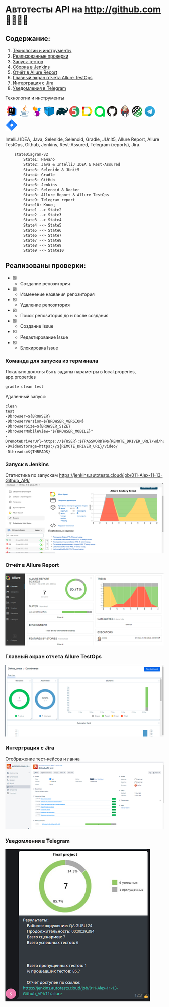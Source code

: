 # Автотесты API на http://github.com 🚀👨‍💻🚀

## Содержание:

1. [Технологии и инструменты](#технологии)
2. [Реализованные проверки](#описание)
3. [Запуск тестов](#запуск_тестов)
4. [Сборка в Jenkins](#дженкинс)
5. [Отчёт в Allure Report](#аллюр)
6. [Главный экран отчета Allure TestOps](#аллюр_тестопс)
7. [Интерграция с Jira](#джира)
8. [Уведомления в Telegram](#телеграм)

<a name="технологии"></a>
Технологии и инструменты

![Intelij_IDEA](src/test/resources/files/icons/Intelij_IDEA.png)![Java](src/test/resources/files/icons/Java.png)![Selenide](src/test/resources/files/icons/Selenide.png)![Selenoid](src/test/resources/files/icons/Selenoid.png)![Gradle](src/test/resources/files/icons/Gradle.png)![JUnit5](src/test/resources/files/icons/JUnit5.png)![Allure Report](src/test/resources/files/icons/Allure_Report.png)![AllureTestOps](src/test/resources/files/icons/AllureTestOps.png)![Github](src/test/resources/files/icons/Github.png)![Jenkins](src/test/resources/files/icons/Jenkins.png)![Rest-Assured](src/test/resources/files/icons/Rest-Assured.png)![Telegram](src/test/resources/files/icons/Telegram.png)![Jira](src/test/resources/files/icons/Jira.png)

IntelliJ IDEA, Java, Selenide, Selenoid, Gradle, JUnit5, Allure Report, Allure TestOps, Github, Jenkins, Rest-Assured,
Telegram (reports), Jira.

```mermaid        
    stateDiagram-v2
        State1: Начало
        State2: Java & IntelliJ IDEA & Rest-Assured
        State3: Selenide & JUnit5
        State4: Gradle
        State5: GitHub
        State6: Jenkins
        State7: Selenoid & Docker
        State8: Allure Report & Allure TestOps
        State9: Telegram report
        State10: Конец
        State1 --> State2
        State2 --> State3
        State3 --> State4
        State4 --> State5
        State5 --> State6
        State6 --> State7
        State7 --> State8
        State8 --> State9
        State9 --> State10
```

<a name="описание"></a>
## Реализованы проверки:
- [X] - Создание репозитория
- [X] - Изменение названия репозитория
- [X] - Удаление репозитория
- [X] - Поиск репозитория до и после создания
- [X] - Создание Issue
- [X] - Редактирование Issue
- [X] - Блокировка Issue

<a name="запуск_тестов"></a>
### Команда для запуска из терминала
Локально должны быть заданы параметры в local.properies, app.properties
```
gradle clean test
```
Удаленный запуск:
```
clean
test
-Dbrowser=${BROWSER}
-DbrowserVersion=${BROWSER_VERSION}
-DbrowserSize=${BROWSER_SIZE}
-DbrowserMobileView="${BROWSER_MOBILE}"
-DremoteDriverUrl=https://${USER}:${PASSWORD}@${REMOTE_DRIVER_URL}/wd/hub/
-DvideoStorage=https://${REMOTE_DRIVER_URL}/video/
-Dthreads=${THREADS}
```
<a name="дженкинс"></a>
### Запуск в Jenkins
Статистика по запускам
https://jenkins.autotests.cloud/job/011-Alex-11-13-Github_API/
![Jenkins](src/test/resources/files/Jenkins_1.png)

<a name="аллюр"></a>
### Отчёт в Allure Report
![Allure](src/test/resources/files/AllureReport.png)

<a name="аллюр_тестопс"></a>
### Главный экран отчета Allure TestOps
![Allure](src/test/resources/files/AllureTestOps_3.png)

<a name="джирас"></a>
### Интерграция с Jira
Отображение тест-кейсов и ланча
![Jira](src/test/resources/files/Jira.png)

<a name="телеграм"></a>
### Уведомления в Telegram
![Telegram](src/test/resources/files/Telegram.png)
